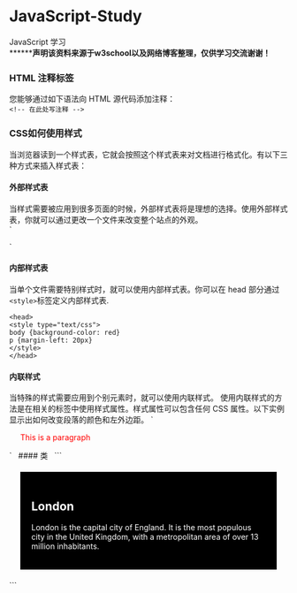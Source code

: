 # JavaScript-Study
JavaScript 学习  
**************声明该资料来源于w3school以及网络博客整理，仅供学习交流谢谢！******** 

### HTML 注释标签  
您能够通过如下语法向 HTML 源代码添加注释：  
`<!-- 在此处写注释 -->`  

### CSS如何使用样式  
当浏览器读到一个样式表，它就会按照这个样式表来对文档进行格式化。有以下三种方式来插入样式表：  

#### 外部样式表  
当样式需要被应用到很多页面的时候，外部样式表将是理想的选择。使用外部样式表，你就可以通过更改一个文件来改变整个站点的外观。  
`<head>  
<link rel="stylesheet" type="text/css" href="mystyle.css">  
</head>`  

#### 内部样式表  
当单个文件需要特别样式时，就可以使用内部样式表。你可以在 head 部分通过` <style> `标签定义内部样式表.  
```
<head>
<style type="text/css">
body {background-color: red}
p {margin-left: 20px}
</style>
</head>
```
#### 内联样式
当特殊的样式需要应用到个别元素时，就可以使用内联样式。 使用内联样式的方法是在相关的标签中使用样式属性。样式属性可以包含任何 CSS 属性。以下实例显示出如何改变段落的颜色和左外边距。
`<p style="color: red; margin-left: 20px">
This is a paragraph
</p>`  
#### 类  
```
<html>
<head>
<style>
.cities {
    background-color:black;
    color:white;
    margin:20px;
    padding:20px;
} 
</style>
</head>

<body>

<div class="cities">
<h2>London</h2>
<p>
London is the capital city of England. 
It is the most populous city in the United Kingdom, 
with a metropolitan area of over 13 million inhabitants.
</p>
</div> 
</body>
</html>
```
